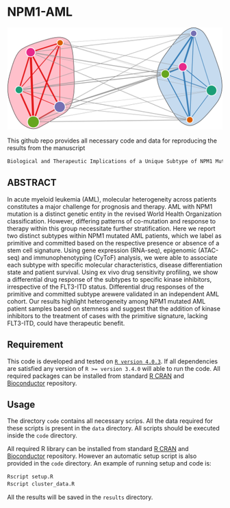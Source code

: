 # NPM1-AML

<p align="center">
  <img src="./img/net.png" alt="NPM1 subtype network" width="738">
</p>


This github repo provides all necessary code and data for reproducing the results from the manuscript
```bash
Biological and Therapeutic Implications of a Unique Subtype of NPM1 Mutated AML
```

## ABSTRACT

In acute myeloid leukemia (AML), molecular heterogeneity across patients constitutes a major challenge for prognosis and therapy. AML with NPM1 mutation is a distinct genetic entity in the revised World Health Organization classification. However, differing patterns of co-mutation and response to therapy within this group necessitate further stratification. Here we report two distinct subtypes within NPM1 mutated AML patients, which we label as primitive and committed based on the respective presence or absence of a stem cell signature. Using gene expression (RNA-seq), epigenomic (ATAC-seq) and immunophenotyping (CyToF) analysis, we were able to associate each subtype with specific molecular characteristics, disease differentiation state and patient survival. Using ex vivo drug sensitivity profiling, we show a differential drug response of the subtypes to specific kinase inhibitors, irrespective of the FLT3-ITD status. Differential drug responses of the primitive and committed subtype arewere validated in an independent AML cohort. Our results highlight heterogeneity among NPM1 mutated AML patient samples based on stemness and suggest that the addition of kinase inhibitors to the treatment of cases with the primitive signature, lacking FLT3-ITD, could have therapeutic benefit.

## Requirement
This code is developed and tested on [`R version 4.0.3`](https://cran.r-project.org/index.html). If all dependencies are satisfied any version of `R >= version 3.4.0` will able to run the code. All required packages can be installed from standard [R CRAN](https://cloud.r-project.org) and [Bioconductor](https://www.bioconductor.org) repository.

## Usage
The directory `code` contains all necessary scrips. All the data required for these scripts is present in the `data` directory. All scripts should be executed inside the `code` directory.

 All required R library can be installed from standard [R CRAN](https://cloud.r-project.org) and [Bioconductor](https://www.bioconductor.org) repository. However an automatic setup script is also provided in the `code` directory. An example of running setup and code is:

```R
Rscript setup.R
Rscript cluster_data.R
```
All the results will be saved in the `results` directory.

